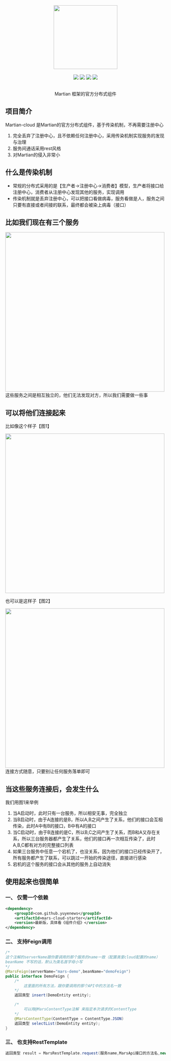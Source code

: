 <div align=center>
<img width="200px;" src="http://mars-framework.com/img/logo-github.png"/>
</div>

<br/>

<div align=center>

<img src="https://img.shields.io/badge/licenes-MIT-brightgreen.svg"/>
<img src="https://img.shields.io/badge/jdk-1.8+-brightgreen.svg"/>
<img src="https://img.shields.io/badge/maven-3.5.4+-brightgreen.svg"/>
<img src="https://img.shields.io/badge/release-master-brightgreen.svg"/>

</div>

<br/>

<div align=center>

Martian 框架的官方分布式组件

</div>

## 项目简介

Martian-cloud 是Martian的官方分布式组件，基于传染机制，不再需要注册中心

1. 完全丢弃了注册中心，且不依赖任何注册中心，采用传染机制实现服务的发现与治理
2. 服务间通话采用rest风格
3. 对Martian的侵入非常小

## 什么是传染机制

- 常规的分布式采用的是【生产者->注册中心->消费者】模型，生产者将接口给注册中心，消费者从注册中心发现其他的服务，实现调用
- 传染机制就是丢弃注册中心，可以把接口看做病毒，服务看做是人，服务之间只要有直接或者间接的联系，最终都会被染上病毒（接口）

## 比如我们现在有三个服务

<img src="http://mars-framework.com/img/ws-blank.png" width="500px"/>
<br/>
这些服务之间是相互独立的，他们无法发现对方，所以我们需要做一些事

## 可以将他们连接起来

比如像这个样子【图1】

<img src="http://mars-framework.com/img/ws-one.png" width="500px"/>

<br/>

也可以是这样子【图2】

<img src="http://mars-framework.com/img/ws-two.png" width="500px"/>
<br/>
连接方式随意，只要别让任何服务落单即可

## 当这些服务连接后，会发生什么

我们用图1来举例

1. 当A启动时，此时只有一台服务，所以相安无事，完全独立
2. 当B启动时，由于A连接的是B，所以A,B之间产生了关系，他们的接口会互相传染，此时A中有B的接口，B中有A的接口
3. 当C启动时，由于B连接的是C，所以B,C之间产生了关系，而B和A又存在关系，所以三台服务器都产生了关系，他们的接口再一次相互传染了，此时A,B,C都有对方的完整接口列表
4. 如果三台服务中任意一个宕机了，也没关系，因为他们的接口已经传染开了，所有服务都产生了联系，可以跳过一开始的传染途径，直接进行感染
5. 宕机的这个服务的接口会从其他的服务上自动消失

## 使用起来也很简单

### 一、 仅需一个依赖

```xml
<dependency>
    <groupId>com.github.yuyenews</groupId>
    <artifactId>mars-cloud-starter</artifactId>
    <version>最新版，具体看《组件介绍》</version>
</dependency>
```

### 二、 支持Feign调用
```java
/* 
这个注解的serverName跟你要调用的那个服务的name一致（配置类里cloud配置的name） 
beanName 不写的话，默认为类名首字母小写
*/
@MarsFeign(serverName="mars-demo",beanName="demoFeign")
public interface DemoFeign {
    /* 
        这里面的所有方法，跟你要调用的那个API中的方法名一致
    */
    返回类型 insert(DemoEntity entity);

    /*
        可以用@MarsContentType注解 来指定本次请求的ContentType
    */
    @MarsContentType(ContentType = ContentType.JSON)
    返回类型 selectList(DemoEntity entity);
}
```

### 三、 也支持RestTemplate

```java
返回类型 result = MarsRestTemplate.request(服务name,MarsApi接口的方法名,new Object[]{参数对象1，参数对象2},返回类型.class, ContentType.FORM);
```